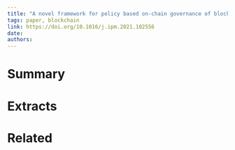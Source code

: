 ```yaml
---
title: "A novel framework for policy based on-chain governance of blockchain networks"
tags: paper, blockchain
link: https://doi.org/10.1016/j.ipm.2021.102556
date:
authors:
---
```


# Summary

# Extracts

# Related
